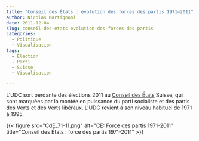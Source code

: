 ```yaml
---
title: "Conseil des États : évolution des forces des partis 1971–2011"
author: Nicolas Martignoni
date: 2011-12-04
slug: conseil-des-etats-evolution-des-forces-des-partis
categories:
  - Politique
  - Visualisation
tags:
  - Élection
  - Parti
  - Suisse
  - Visualisation

---
```

L'UDC sort perdante des élections 2011 au [Conseil des États][1] Suisse, qui sont marquées par la montée en puissance du parti socialiste et des partis des Verts et des Verts libéraux. L'UDC revient à son niveau habituel de 1971 à 1995.

{{< figure src="CdE_71-11.png" alt="CE: Force des partis 1971-2011" title="Conseil des États : force des partis 1971-2011" >}}

 [1]: https://www.parlament.ch/fr/organe/conseil-des-etats "Conseil des États"

<!--more-->

